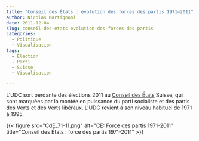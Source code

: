 ```yaml
---
title: "Conseil des États : évolution des forces des partis 1971–2011"
author: Nicolas Martignoni
date: 2011-12-04
slug: conseil-des-etats-evolution-des-forces-des-partis
categories:
  - Politique
  - Visualisation
tags:
  - Élection
  - Parti
  - Suisse
  - Visualisation

---
```

L'UDC sort perdante des élections 2011 au [Conseil des États][1] Suisse, qui sont marquées par la montée en puissance du parti socialiste et des partis des Verts et des Verts libéraux. L'UDC revient à son niveau habituel de 1971 à 1995.

{{< figure src="CdE_71-11.png" alt="CE: Force des partis 1971-2011" title="Conseil des États : force des partis 1971-2011" >}}

 [1]: https://www.parlament.ch/fr/organe/conseil-des-etats "Conseil des États"

<!--more-->

